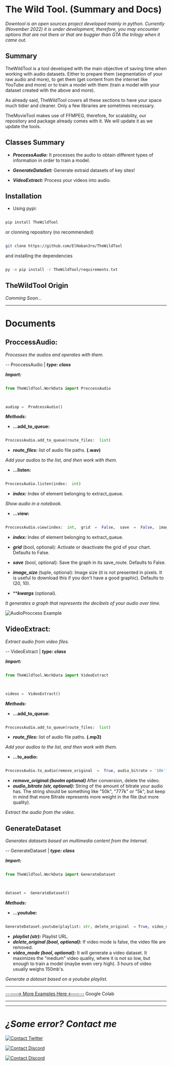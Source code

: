 
#  The Wild Tool. (Summary and Docs)

*Downtool is an open sources project developed mainly in python. Currently (November 2022) it is under development, therefore, you may encounter options that are not there or that are buggier than GTA the trilogy when it came out.*

  
  

##  Summary

TheWildTool is a tool developed with the main objective of saving time when working with audio datasets. Either to prepare them (segmentation of your raw audio and more), to get them (get content from the internet like YouTube and more) or to train a model with them (train a model with your dataset created with the above and more).

As already said, TheWildTool covers all these sections to have your space much tidier and cleaner. Only a few libraries are sometimes necessary. 

TheMovieTool makes use of FFMPEG, therefore, for scalability, our repository and package already comes with it. We will update it as we update the tools.

  
  
  

##  Classes Summary

-  ***ProccessAudio:*** It processes the audio to obtain different types of information in order to train a model.

  

-  ***GenerateDataSet:*** Generate extraid datasets of key sites!

  

-  ***VideoExtract:*** Process your videos into audio.

  
  
  

##  Installation

- Using pypi:

```bash

pip install TheWildTool

```

  
  
  

or clonning repository (no recommended)

```bash

git clone https://github.com/ElHaban3ro/TheWildTool

```

and installing the dependencies

```bash

py -m pip install -r TheWildTool/requirements.txt

```

  
  

##  TheWildTool Origin

*Comming Soon...*

  

***

  
  
  

#  Documents

##  **ProccessAudio:**

*Processes the audios and operates with them.*

  

-- ProccessAudio | ***type: class***

  
  

***Import:***

```python

from TheWildTool.WorkData import ProccessAudio

  

audiop =  ProdcessAudio()

```

  
  

***Methods:***

  

-  **...add_to_queue:**

```python

ProccessAudio.add_to_queue(route_files:  list)

```

-  ***route_files:*** list of audio file paths. **(.wav)**

*Add your audios to the list, and then work with them.*

  
  

-  **...listen:**

```python

ProccessAudio.listen(index:  int)

```

-  ***index:*** Index of element belonging to extract_queue.

*Show audio in a notebook.*

  
  

-  **...view:**

```python

ProccessAudio.view(index:  int,  grid  =  False,  save  =  False,  image_size  =  (20,  10),  **kwargs)

```

-  ***index:*** Index of element belonging to extract_queue.

-  ***grid*** (bool, optional): Activate or deactivate the grid of your chart. Defaults to False.

-  ***save*** (bool, optional): Save the graph in its save_route. Defaults to False.

-  ***image_size*** (tuple, optional): Image size (it is not presented in pixels. It is useful to download this if you don't have a good graphic). Defaults to (20, 10).

-  *****kwargs*** (optional).

  
  

*It generates a graph that represents the decibels of your audio over time.*

![AudioProccess Example](https://i.imgur.com/Z9LgW2p.png)

  
  






##  **VideoExtract:**

*Extract audio from video files.*

  

-- VideoExtract | ***type: class***

  
  

***Import:***

```python

from TheWildTool.WorkData import VideoExtract

  

videos =  VideoExtract()

```

  
  

***Methods:***

  

-  **...add_to_queue:**

```python

ProccessAudio.add_to_queue(route_files:  list)

```

-  ***route_files:*** list of audio file paths. **(.mp3)**

*Add your audios to the list, and then work with them.*

  
  

-  **...to_audio:**

```python

ProccessAudio.to_audio(remove_original  =  True, audio_bitrate = '10k')

```

-  ***remove_original:(boolm optional)*** After conversion, delete the video.
- ***audio_bitrate (str, optional):*** String of the amount of bitrate your audio has. The string should be something like "50k", "777k" or "5k", but keep in mind that more Bitrate represents more weight in the file (but more quality).

*Extract the audio from the video.*

  
  


  

##  **GenerateDataset**

*Generates datasets based on multimedia content from the Internet.*

  

-- GenerateDataset | ***type: class***

  
  

***Import:***

```python

from TheWildTool.WorkData import GenerateDataset

  

dataset =  GenerateDataset()

```

  
  

***Methods:***

  

-  **...youtube:**

```python

GenerateDataset.youtube(playlist: str, delete_original  = True, video_mode  = False)

```

-  ***playlist (str):*** Playlist URL.
- ***delete_original (bool, optional):*** If video mode is false, the video file are removed.
- ***video_mode (bool, optional):*** It will generate a video dataset. It maximizes the "medium" video quality, where it is not so low, but enough to train a model (maybe even very high). 3 hours of video usually weighs 150mb's.


*Generate a dataset based on a youtube playlist.*

  
***

  

[-----> More Examples Here <-----](https://colab.research.google.com/drive/1ewrPBijlpl3YSqPT6Io5Ho8X1W2Kylkx?usp=sharing) Google Colab

  

***

***

  
  

#  ***¿Some error? Contact me***

  
  

[![Contact Twitter](https://img.shields.io/badge/Twitter-ElHaban3ro-9cf.svg?style=for-the-badge&logo=twitter)](https://twitter.com/ElHaban3ro)

  

[![Contact Discord](https://img.shields.io/badge/Discord-JOIN_TO_MY_DISCORD_SERVER-lightblue?style=for-the-badge&logo=discord)](https://discord.gg/NGp9YbYJ8F)

  

[![Contact Discord](https://img.shields.io/badge/GitHub-ElHaban3ro-lightgray?style=for-the-badge&logo=github)](https://github.com/ElHaban3ro)